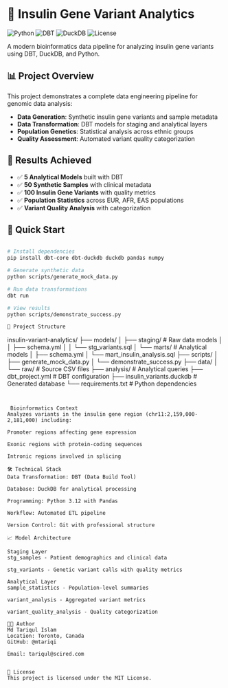 # 🧬 Insulin Gene Variant Analytics

![Python](https://img.shields.io/badge/Python-3.12-blue)
![DBT](https://img.shields.io/badge/DBT-1.10-orange)
![DuckDB](https://img.shields.io/badge/DuckDB-1.9-green)
![License](https://img.shields.io/badge/License-MIT-yellow)

A modern bioinformatics data pipeline for analyzing insulin gene variants using DBT, DuckDB, and Python.

## 📊 Project Overview

This project demonstrates a complete data engineering pipeline for genomic data analysis:

- **Data Generation**: Synthetic insulin gene variants and sample metadata
- **Data Transformation**: DBT models for staging and analytical layers
- **Population Genetics**: Statistical analysis across ethnic groups
- **Quality Assessment**: Automated variant quality categorization

## 🎯 Results Achieved

- ✅ **5 Analytical Models** built with DBT
- ✅ **50 Synthetic Samples** with clinical metadata
- ✅ **100 Insulin Gene Variants** with quality metrics
- ✅ **Population Statistics** across EUR, AFR, EAS populations
- ✅ **Variant Quality Analysis** with categorization

## 🚀 Quick Start
``` bash 

# Install dependencies
pip install dbt-core dbt-duckdb duckdb pandas numpy

# Generate synthetic data
python scripts/generate_mock_data.py

# Run data transformations
dbt run

# View results
python scripts/demonstrate_success.py

📁 Project Structure


```
insulin-variant-analytics/
├── models/
│   ├── staging/           # Raw data models
│   │   ├── schema.yml
│   │   └── stg_variants.sql
│   └── marts/            # Analytical models
│       ├── schema.yml
│       └── mart_insulin_analysis.sql
├── scripts/
│   ├── generate_mock_data.py
│   └── demonstrate_success.py
├── data/
│   └── raw/              # Source CSV files
├── analysis/             # Analytical queries
├── dbt_project.yml       # DBT configuration
├── insulin_variants.duckdb # Generated database
└── requirements.txt      # Python dependencies

```


 Bioinformatics Context
Analyzes variants in the insulin gene region (chr11:2,159,000-2,181,000) including:

Promoter regions affecting gene expression

Exonic regions with protein-coding sequences

Intronic regions involved in splicing

🛠 Technical Stack
Data Transformation: DBT (Data Build Tool)

Database: DuckDB for analytical processing

Programming: Python 3.12 with Pandas

Workflow: Automated ETL pipeline

Version Control: Git with professional structure

📈 Model Architecture

Staging Layer
stg_samples - Patient demographics and clinical data

stg_variants - Genetic variant calls with quality metrics

Analytical Layer
sample_statistics - Population-level summaries

variant_analysis - Aggregated variant metrics

variant_quality_analysis - Quality categorization

👨‍💻 Author
Md Tariqul Islam
Location: Toronto, Canada
GitHub: @mtariqi

Email: tariqul@scired.com


📄 License
This project is licensed under the MIT License.
